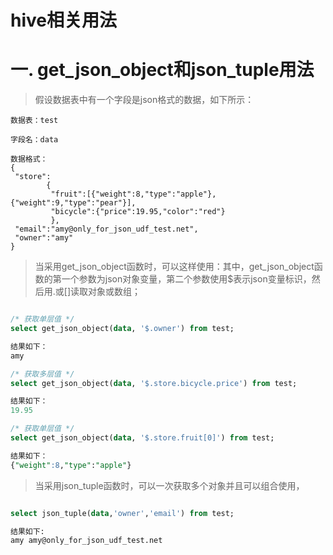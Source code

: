 hive相关用法
===========

# 一. get_json_object和json_tuple用法

> 假设数据表中有一个字段是json格式的数据，如下所示：

```
数据表：test

字段名：data

数据格式：
{
 "store":
        {
         "fruit":[{"weight":8,"type":"apple"}, {"weight":9,"type":"pear"}],  
         "bicycle":{"price":19.95,"color":"red"}
         }, 
 "email":"amy@only_for_json_udf_test.net", 
 "owner":"amy" 
}

```
> 当采用get_json_object函数时，可以这样使用：其中，get_json_object函数的第一个参数为json对象变量，第二个参数使用$表示json变量标识，然后用.或[]读取对象或数组；

```sql

/* 获取单层值 */
select get_json_object(data, '$.owner') from test;

结果如下：
amy

/* 获取多层值 */
select get_json_object(data, '$.store.bicycle.price') from test;

结果如下：
19.95

/* 获取单层值 */
select get_json_object(data, '$.store.fruit[0]') from test;

结果如下：
{"weight":8,"type":"apple"}

```

> 当采用json_tuple函数时，可以一次获取多个对象并且可以组合使用，

```sql

select json_tuple(data,'owner','email') from test;

结果如下:
amy amy@only_for_json_udf_test.net

```
